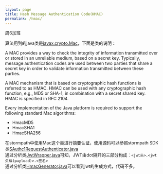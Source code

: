 ```yaml
---
layout: page
title: Hash Message Authentication Code(HMAC)
permalink: /hmac/
---
```

周6加班


算法用到的java类是[javax.crypto.Mac][4]，下面是类的说明：    

A MAC provides a way to check the integrity of information transmitted over or stored in an unreliable medium, based on a secret key. Typically, message authentication codes are used between two parties that share a secret key in order to validate information transmitted between these parties.  

A MAC mechanism that is based on cryptographic hash functions is referred to as HMAC. HMAC can be used with any cryptographic hash function, e.g., MD5 or SHA-1, in combination with a secret shared key. HMAC is specified in RFC 2104.  

Every implementation of the Java platform is required to support the following standard Mac algorithms:

- HmacMD5
- HmacSHA1
- HmacSHA256

在stormpath中使用Mac这个类进行摘要认证，使用源码可以参照stormpath SDK类[SAuthc1RequestAuthenticator.java][1]  
通过分析类[JwtWrapper.java][2]可知，JWT由dot隔开的三部分构成：``` <jwt头>.<jwt负载(payload)>.<签名> ```  
通过分析类[HmacGenerator.java][3]可以看到jwt的生成方式，代码不多。  


[1]: https://github.com/stormpath/stormpath-sdk-java/blob/19dbc0a9b811c427a8863609658947cffd6fbd26/impl/src/main/java/com/stormpath/sdk/impl/http/authc/SAuthc1RequestAuthenticator.java
[2]: https://github.com/stormpath/stormpath-sdk-java/blob/master/impl/src/main/java/com/stormpath/sdk/impl/jwt/JwtWrapper.java
[3]: https://github.com/stormpath/stormpath-sdk-java/blob/master/impl/src/main/java/com/stormpath/sdk/impl/jwt/signer/HmacGenerator.java
[4]: http://docs.oracle.com/javase/7/docs/api/javax/crypto/Mac.html
